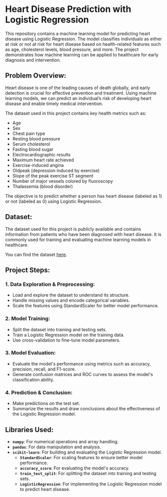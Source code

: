 # Heart Disease Prediction with Logistic Regression

This repository contains a machine learning model for predicting heart disease using Logistic Regression. The model classifies individuals as either at risk or not at risk for heart disease based on health-related features such as age, cholesterol levels, blood pressure, and more. The project demonstrates how machine learning can be applied to healthcare for early diagnosis and intervention.

## Problem Overview:
Heart disease is one of the leading causes of death globally, and early detection is crucial for effective prevention and treatment. Using machine learning models, we can predict an individual’s risk of developing heart disease and enable timely medical intervention.

The dataset used in this project contains key health metrics such as:
- Age
- Sex
- Chest pain type
- Resting blood pressure
- Serum cholesterol
- Fasting blood sugar
- Electrocardiographic results
- Maximum heart rate achieved
- Exercise-induced angina
- Oldpeak (depression induced by exercise)
- Slope of the peak exercise ST segment
- Number of major vessels colored by fluoroscopy
- Thalassemia (blood disorder)

The objective is to predict whether a person has heart disease (labeled as 1) or not (labeled as 0) using Logistic Regression.

## Dataset:
The dataset used for this project is publicly available and contains information from patients who have been diagnosed with heart disease. It is commonly used for training and evaluating machine learning models in healthcare.

You can find the dataset [here](https://archive.ics.uci.edu/ml/datasets/Heart+Disease).

## Project Steps:

### 1. Data Exploration & Preprocessing:
   - Load and explore the dataset to understand its structure.
   - Handle missing values and encode categorical variables.
   - Scale the features using StandardScaler for better model performance.

### 2. Model Training:
   - Split the dataset into training and testing sets.
   - Train a Logistic Regression model on the training data.
   - Use cross-validation to fine-tune model parameters.

### 3. Model Evaluation:
   - Evaluate the model's performance using metrics such as accuracy, precision, recall, and F1-score.
   - Generate confusion matrices and ROC curves to assess the model's classification ability.

### 4. Prediction & Conclusion:
   - Make predictions on the test set.
   - Summarize the results and draw conclusions about the effectiveness of the Logistic Regression model.

## Libraries Used:
- **`numpy`**: For numerical operations and array handling.
- **`pandas`**: For data manipulation and analysis.
- **`scikit-learn`**: For building and evaluating the Logistic Regression model.
  - **`StandardScaler`**: For scaling features to ensure better model performance.
  - **`accuracy_score`**: For evaluating the model's accuracy.
  - **`train_test_split`**: For splitting the dataset into training and testing sets.
  - **`LogisticRegression`**: For implementing the Logistic Regression model to predict heart disease.
